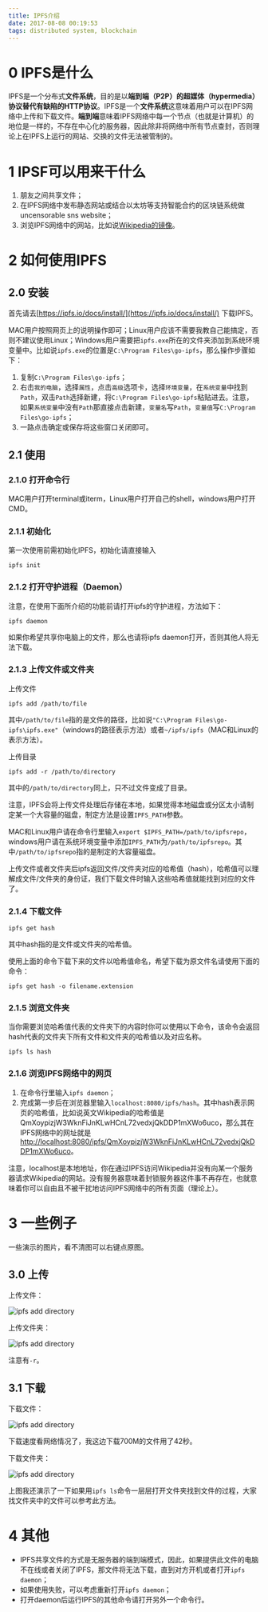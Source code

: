 ```yaml
---
title: IPFS介绍
date: 2017-08-08 00:19:53
tags: distributed system, blockchain
---
```


# 0 IPFS是什么

IPFS是一个分布式**文件系统**，目的是以**端到端（P2P）**的超媒体（hypermedia）协议替代**有缺陷的HTTP协议**。IPFS是一个**文件系统**这意味着用户可以在IPFS网络中上传和下载文件。**端到端**意味着IPFS网络中每一个节点（也就是计算机）的地位是一样的，不存在中心化的服务器，因此除非将网络中所有节点查封，否则理论上在IPFS上运行的网站、交换的文件无法被管制的。

# 1 IPSF可以用来干什么

1. 朋友之间共享文件；
2. 在IPFS网络中发布静态网站或结合以太坊等支持智能合约的区块链系统做uncensorable sns website；
3. 浏览IPFS网络中的网站，比如说[Wikipedia的镜像](https://ipfs.io/blog/24-uncensorable-wikipedia/)。

# 2 如何使用IPFS

## 2.0 安装

首先请去[https://ipfs.io/docs/install/](https://ipfs.io/docs/install/) 下载IPFS。

MAC用户按照网页上的说明操作即可；Linux用户应该不需要我教自己能搞定，否则不建议使用Linux；Windows用户需要把`ipfs.exe`所在的文件夹添加到系统环境变量中。比如说`ipfs.exe`的位置是`C:\Program Files\go-ipfs`，那么操作步骤如下：

1. 复制`C:\Program Files\go-ipfs`；
2. 右击`我的电脑`，选择`属性`，点击`高级`选项卡，选择`环境变量`，在`系统变量`中找到`Path`，双击`Path`选择新建，将`C:\Program Files\go-ipfs`粘贴进去。注意，如果`系统变量`中没有`Path`那直接点击新建，`变量名`写`Path`，`变量值`写`C:\Program Files\go-ipfs`；
3. 一路点击确定或保存将这些窗口关闭即可。

## 2.1 使用

### 2.1.0 打开命令行

MAC用户打开terminal或iterm，Linux用户打开自己的shell，windows用户打开CMD。

### 2.1.1 初始化

第一次使用前需初始化IPFS，初始化请直接输入

```shell
ipfs init
```

### 2.1.2 打开守护进程（Daemon）

注意，在使用下面所介绍的功能前请打开ipfs的守护进程，方法如下：

```shell
ipfs daemon
```

如果你希望共享你电脑上的文件，那么也请将ipfs daemon打开，否则其他人将无法下载。

### 2.1.3 上传文件或文件夹

上传文件

```shell
ipfs add /path/to/file
```

其中`/path/to/file`指的是文件的路径，比如说`"C:\Program Files\go-ipfs\ipfs.exe"`（windows的路径表示方法）或者`~/ipfs/ipfs`（MAC和Linux的表示方法）。

上传目录

```shell
ipfs add -r /path/to/directory
```

其中的`/path/to/directory`同上，只不过文件变成了目录。

注意，IPFS会将上传文件处理后存储在本地，如果觉得本地磁盘或分区太小请制定某一个大容量的磁盘，制定方法是设置`IPFS_PATH`参数。

MAC和Linux用户请在命令行里输入`export $IPFS_PATH=/path/to/ipfsrepo`，windows用户请在系统环境变量中添加`IPFS_PATH`为`/path/to/ipfsrepo`。其中`/path/to/ipfsrepo`指的是制定的大容量磁盘。

上传文件或者文件夹后ipfs返回文件/文件夹对应的哈希值（hash），哈希值可以理解成文件/文件夹的身份证，我们下载文件时输入这些哈希值就能找到对应的文件了。

### 2.1.4 下载文件

```shell
ipfs get hash
```

其中hash指的是文件或文件夹的哈希值。

使用上面的命令下载下来的文件以哈希值命名，希望下载为原文件名请使用下面的命令：

```shell
ipfs get hash -o filename.extension
```

### 2.1.5 浏览文件夹

当你需要浏览哈希值代表的文件夹下的内容时你可以使用以下命令，该命令会返回hash代表的文件夹下所有文件和文件夹的哈希值以及对应名称。

```shell
ipfs ls hash
```

### 2.1.6 浏览IPFS网络中的网页

1. 在命令行里输入`ipfs daemon`；
2. 完成第一步后在浏览器里输入`localhost:8080/ipfs/hash`。其中hash表示网页的哈希值，比如说英文Wikipedia的哈希值是QmXoypizjW3WknFiJnKLwHCnL72vedxjQkDDP1mXWo6uco，那么其在IPFS网络中的网址就是[http://localhost:8080/ipfs/QmXoypizjW3WknFiJnKLwHCnL72vedxjQkDDP1mXWo6uco](http://localhost:8080/ipfs/QmXoypizjW3WknFiJnKLwHCnL72vedxjQkDDP1mXWo6uco)。

注意，localhost是本地地址，你在通过IPFS访问Wikipedia并没有向某一个服务器请求Wikipedia的网站。没有服务器意味着封锁服务器这件事不再存在，也就意味着你可以自由且不被干扰地访问IPFS网络中的所有页面（理论上）。

# 3 一些例子

一些演示的图片，看不清图可以右键点原图。

## 3.0 上传

上传文件：

![ipfs add directory](/images/ipfs_add_file.jpg)

上传文件夹：

![ipfs add directory](/images/ipfs_add_dir.jpg)

注意有`-r`。

## 3.1 下载

下载文件：

![ipfs add directory](/images/ipfs_get_file.jpg)

下载速度看网络情况了，我这边下载700M的文件用了42秒。

下载文件夹：

![ipfs add directory](/images/ipfs_get_dir.jpg)

上图我还演示了一下如果用`ipfs ls`命令一层层打开文件夹找到文件的过程，大家找文件夹中的文件可以参考此方法。

# 4 其他

- IPFS共享文件的方式是无服务器的端到端模式，因此，如果提供此文件的电脑不在线或者关闭了IPFS，那文件将无法下载，直到对方开机或者打开`ipfs daemon`；
- 如果使用失败，可以考虑重新打开`ipfs daemon`；
- 打开daemon后运行IPFS的其他命令请打开另外一个命令行。
